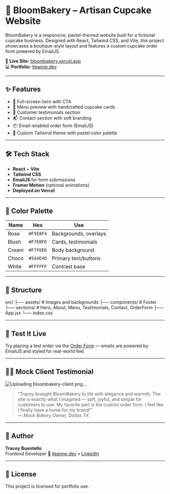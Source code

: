 # 🧁 BloomBakery – Artisan Cupcake Website

BloomBakery is a responsive, pastel-themed website built for a fictional cupcake business. Designed with React, Tailwind CSS, and Vite, this project showcases a boutique-style layout and features a custom cupcake order form powered by EmailJS.

🔗 **Live Site:** [bloombakery.vercel.app](https://bloombakery.vercel.app)  
💻 **Portfolio:** [tleanne.dev](https://tleanne.dev)

---

## ✨ Features

- 🍰 Full-screen hero with CTA
- 🧁 Menu preview with handcrafted cupcake cards
- 💬 Customer testimonials section
- 📬 Contact section with soft branding
- 📦 Email-enabled order form (EmailJS)
- 🎨 Custom Tailwind theme with pastel color palette

---

## 🛠 Tech Stack

- **React** + **Vite**  
- **Tailwind CSS**  
- **EmailJS** for form submissions  
- **Framer Motion** (optional animations)  
- **Deployed on Vercel**

---

## 🌸 Color Palette

| Name   | Hex       | Use        |
|--------|-----------|------------|
| Rose   | `#F5E8F4` | Backgrounds, overlays |
| Blush  | `#F7EBFD` | Cards, testimonials |
| Cream  | `#F7F6E6` | Body background |
| Choco  | `#5A4E4D` | Primary text/buttons |
| White  | `#FFFFFF` | Contrast base |

---

## 📂 Structure

src/
├── assets/ # Images and backgrounds
├── components/ # Footer
├── sections/ # Hero, About, Menu, Testimonials, Contact, OrderForm
├── App.jsx
└── index.css

---

## 💌 Test It Live

Try placing a test order via the [Order Form](https://bloombakery.vercel.app/#order) — emails are powered by EmailJS and styled for real-world feel.

---

## 👩‍🍳 Mock Client Testimonial

![Uploading bloombakery-client.png…]()


> “Tracey brought BloomBakery to life with elegance and warmth. The site is exactly what I imagined — soft, joyful, and simple for customers to use. My favorite part is the custom order form. I feel like I finally have a home for my brand!”  
> — *Mock Bakery Owner, Dallas TX*

---

## 🧠 Author

**Tracey Buentello**  
Frontend Developer 
🔗 [tleanne.dev](https://tleanne.dev) • [LinkedIn](https://linkedin.com/in/tleanne)

---

## 📜 License

This project is licensed for portfolio use.
